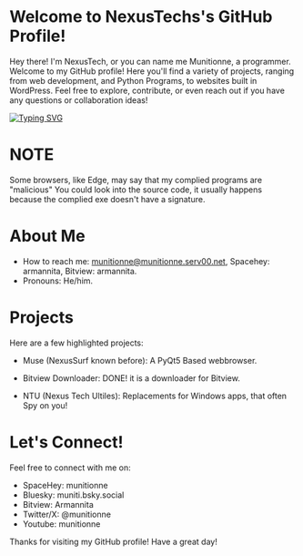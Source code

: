 # Welcome to NexusTechs's GitHub Profile! 
Hey there! I'm NexusTech, or you can name me Munitionne, a programmer. Welcome to my GitHub profile! Here you'll find a variety of projects, ranging from web development, and Python Programs, to websites built in WordPress. Feel free to explore, contribute, or even reach out if you have any questions or collaboration ideas!

[![Typing SVG](https://readme-typing-svg.demolab.com?font=Fira+Code&pause=1000&color=0F8808&width=435&lines=Welcome+to+munitionne;Follow+me%2C+I+don't+force+you;I+like+tf2)](https://git.io/typing-svg)
# NOTE

Some browsers, like Edge, may say that my complied programs are "malicious" You could look into the source code, it usually happens because the complied exe doesn't have a signature.

# About Me 
* How to reach me: munitionne@munitionne.serv00.net, Spacehey: armannita, Bitview: armannita.
* Pronouns: He/him.

# Projects
Here are a few highlighted projects:

* Muse (NexusSurf known before): A PyQt5 Based webbrowser.

* Bitview Downloader: DONE! it is a downloader for Bitview.

* NTU (Nexus Tech Ultiles): Replacements for Windows apps, that often Spy on you!

# Let's Connect!
Feel free to connect with me on:
* SpaceHey: munitionne
* Bluesky: muniti.bsky.social
* Bitview: Armannita
* Twitter/X: @munitionne
* Youtube: munitionne

Thanks for visiting my GitHub profile! Have a great day! 
<!---
nexustech24/nexustech24 is a ✨ special ✨ repository because its `README.md` (this file) appears on your GitHub profile.
You can click the Preview link to take a look at your changes.
--->
